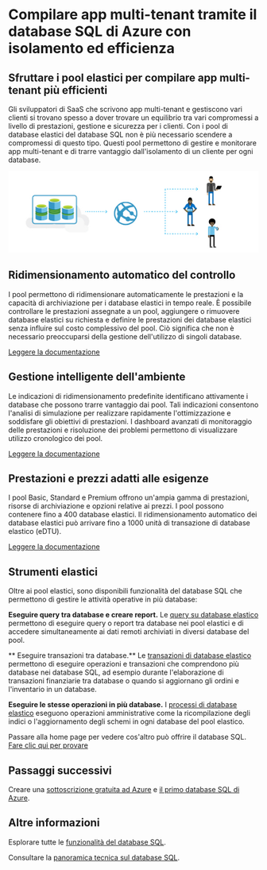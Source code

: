 <properties
   pageTitle="Il database SQL di Azure crea app multi-tenant con isolamento ed efficienza"
   description="Informazioni su come compilare app multi-tenant con il database SQL di Azure"
   keywords=""
   services="sql-database"
   documentationCenter=""
   authors="carlrabeler"
   manager="jhubbard"
   editor=""/>

<tags
   ms.service="sql-database"
   ms.devlang="NA"
   ms.topic="article"
   ms.tgt_pltfrm="NA"
   ms.workload="data-management"
   ms.date="05/04/2016"
   ms.author="carlrab"/>

# Compilare app multi-tenant tramite il database SQL di Azure con isolamento ed efficienza

## Sfruttare i pool elastici per compilare app multi-tenant più efficienti

Gli sviluppatori di SaaS che scrivono app multi-tenant e gestiscono vari clienti si trovano spesso a dover trovare un equilibrio tra vari compromessi a livello di prestazioni, gestione e sicurezza per i clienti. Con i pool di database elastici del database SQL non è più necessario scendere a compromessi di questo tipo. Questi pool permettono di gestire e monitorare app multi-tenant e di trarre vantaggio dall'isolamento di un cliente per ogni database.

![build-multi-tenant-apps](./media/sql-database-build-multi-tenant-apps/sql-database-build-multi-tenant-apps.png)

## Ridimensionamento automatico del controllo

I pool permettono di ridimensionare automaticamente le prestazioni e la capacità di archiviazione per i database elastici in tempo reale. È possibile controllare le prestazioni assegnate a un pool, aggiungere o rimuovere database elastici su richiesta e definire le prestazioni dei database elastici senza influire sul costo complessivo del pool. Ciò significa che non è necessario preoccuparsi della gestione dell'utilizzo di singoli database.

[Leggere la documentazione](sql-database-elastic-pool.md)

## Gestione intelligente dell'ambiente

Le indicazioni di ridimensionamento predefinite identificano attivamente i database che possono trarre vantaggio dai pool. Tali indicazioni consentono l'analisi di simulazione per realizzare rapidamente l'ottimizzazione e soddisfare gli obiettivi di prestazioni. I dashboard avanzati di monitoraggio delle prestazioni e risoluzione dei problemi permettono di visualizzare utilizzo cronologico dei pool.

[Leggere la documentazione](sql-database-elastic-pool-guidance.md)

## Prestazioni e prezzi adatti alle esigenze

I pool Basic, Standard e Premium offrono un'ampia gamma di prestazioni, risorse di archiviazione e opzioni relative ai prezzi. I pool possono contenere fino a 400 database elastici. Il ridimensionamento automatico dei database elastici può arrivare fino a 1000 unità di transazione di database elastico (eDTU).

[Leggere la documentazione](https://azure.microsoft.com/pricing/details/sql-database/?b=16.50)

## Strumenti elastici

Oltre ai pool elastici, sono disponibili funzionalità del database SQL che permettono di gestire le attività operative in più database:

**Eseguire query tra database e creare report.** Le [query su database elastico](sql-database-elastic-query-overview.md) permettono di eseguire query o report tra database nei pool elastici e di accedere simultaneamente ai dati remoti archiviati in diversi database del pool.

** Eseguire transazioni tra database.** Le [transazioni di database elastico](sql-database-elastic-transactions-overview.md) permettono di eseguire operazioni e transazioni che comprendono più database nei database SQL, ad esempio durante l'elaborazione di transazioni finanziarie tra database o quando si aggiornano gli ordini e l'inventario in un database.

**Eseguire le stesse operazioni in più database.** I [processi di database elastico](sql-database-elastic-jobs-overview.md) eseguono operazioni amministrative come la ricompilazione degli indici o l'aggiornamento degli schemi in ogni database del pool elastico.

Passare alla home page per vedere cos'altro può offrire il database SQL. [Fare clic qui per provare](https://azure.microsoft.com/services/sql-database/)

## Passaggi successivi

Creare una [sottoscrizione gratuita ad Azure](https://azure.microsoft.com/get-started/) e [il primo database SQL di Azure](sql-database-get-started.md).

## Altre informazioni

Esplorare tutte le [funzionalità del database SQL](https://azure.microsoft.com/services/sql-database/).
 
Consultare la [panoramica tecnica sul database SQL](sql-database-technical-overview.md).

<!---HONumber=AcomDC_0518_2016-->